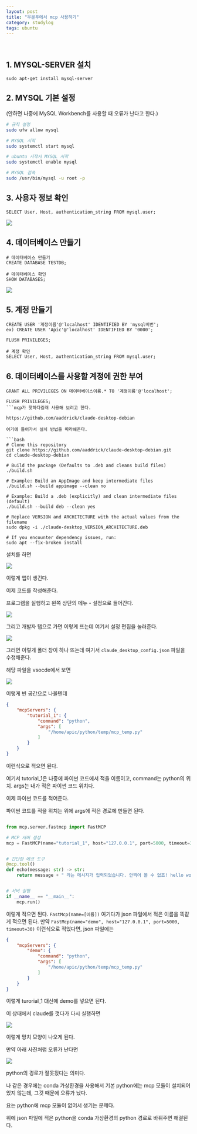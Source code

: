 ```yaml
---
layout: post
title: "우분투에서 mcp 사용하기"
category: studylog
tags: ubuntu
---
```


<br>

## 1. MYSQL-SERVER 설치
```
sudo apt-get install mysql-server
```

## 2. MYSQL 기본 설정
(안하면 나중에 MySQL Workbench를 사용할 때 오류가 난다고 한다.)

```bash
# 규칙 설정
sudo ufw allow mysql

# MYSQL 시작
sudo systemctl start mysql

# ubuntu 시작시 MYSQL 시작
sudo systemctl enable mysql

# MYSQL 접속
sudo /usr/bin/mysql -u root -p
```

## 3. 사용자 정보 확인
```mysql
SELECT User, Host, authentication_string FROM mysql.user;
```

![](https://velog.velcdn.com/images/dlsdud9098/post/bf5d5cb5-549e-44a4-b2e3-0c707b75b46a/image.png)

## 4. 데이터베이스 만들기
```mysql
# 데이터베이스 만들기
CREATE DATABASE TESTDB;

# 데이터베이스 확인
SHOW DATABASES;
```
![](https://velog.velcdn.com/images/dlsdud9098/post/0eb64134-c722-4522-930b-eb2dc8c5a3e3/image.png)

## 5. 계정 만들기
```mysql
CREATE USER '계정이름'@'localhost' IDENTIFIED BY 'mysql비번';
ex) CREATE USER 'Apic'@'localhost' IDENTIFIED BY '0000';

FLUSH PRIVILEGES;

# 계정 확인
SELECT User, Host, authentication_string FROM mysql.user;
```

## 6. 데이터베이스를 사용할 계정에 권한 부여
```mysql
GRANT ALL PRIVILEGES ON 데이터베이스이름.* TO '계정이름'@'localhost';

FLUSH PRIVILEGES;
```mcp가 핫하다길래 사용해 보려고 한다.

https://github.com/aaddrick/claude-desktop-debian

여기에 들어가서 설치 방법을 따라해준다.

```bash
# Clone this repository
git clone https://github.com/aaddrick/claude-desktop-debian.git
cd claude-desktop-debian

# Build the package (Defaults to .deb and cleans build files)
./build.sh

# Example: Build an AppImage and keep intermediate files
./build.sh --build appimage --clean no

# Example: Build a .deb (explicitly) and clean intermediate files (default)
./build.sh --build deb --clean yes

# Replace VERSION and ARCHITECTURE with the actual values from the filename
sudo dpkg -i ./claude-desktop_VERSION_ARCHITECTURE.deb 

# If you encounter dependency issues, run:
sudo apt --fix-broken install 
```


설치를 하면 

![](https://velog.velcdn.com/images/dlsdud9098/post/1c5b9e4e-cf0c-4245-a9cc-51455a1f6af3/image.png)

이렇게 앱이 생긴다.

이제 코드를 작성해준다.

프로그램을 실행하고 왼쪽 상단의 메뉴 - 설정으로 들어간다.

![](https://velog.velcdn.com/images/dlsdud9098/post/67315b5b-5975-4786-8f55-e053592637a0/image.png)

그리고 개발자 탭으로 가면 이렇게 뜨는데 여기서 설정 편집을 눌러준다.

![](https://velog.velcdn.com/images/dlsdud9098/post/9853e8a9-3c30-4b16-ac21-67546e16d06d/image.png)

그러면 이렇게 폴더 창이 하나 뜨는데 여기서 ```claude_desktop_config.json``` 파일을 수정해준다.

해당 파일을 vsocde에서 보면

![](https://velog.velcdn.com/images/dlsdud9098/post/bcc0b629-960a-4847-be30-8d7b7d7f00f5/image.png)

이렇게 빈 공간으로 나올텐데

```json
{
    "mcpServers": {
        "tutorial_1": {
            "command": "python",
            "args": [
                "/home/apic/python/temp/mcp_temp.py"
            ]
        }
    }
}
```

이런식으로 적으면 된다.

여기서 tutorial_1은 나중에 파이썬 코드에서 적을 이름이고,
command는 python의 위치.
args는 내가 적은 파이썬 코드 위치다.

이제 파이썬 코드를 적어준다.

파이썬 코드를 적을 위치는 위에 args에 적은 경로에 만들면 된다.

```python

from mcp.server.fastmcp import FastMCP

# MCP 서버 생성
mcp = FastMCP(name="tutorial_1", host="127.0.0.1", port=5000, timeout=30)


# 간단한 에코 도구
@mcp.tool()
def echo(message: str) -> str:
    return message + " 라는 메시지가 입력되었습니다. 안찍어 볼 수 없죠! hello world!"


# 서버 실행
if __name__ == "__main__":
    mcp.run()
```

이렇게 적으면 된다.
```FastMcp(name=[이름])``` 여기다가 json 파일에서 적은 이름을 똑같게 적으면 된다.
만약 ```FastMcp(name="demo", host="127.0.0.1", port=5000, timeout=30)``` 이런식으로 적었다면, json 파일에는

```json
{
    "mcpServers": {
        "demo": {
            "command": "python",
            "args": [
                "/home/apic/python/temp/mcp_temp.py"
            ]
        }
    }
}
```
이렇게 turorial_1 대신에 demo를 넣으면 된다.

이 상태에서 claude를 껏다가 다시 실행하면

![](https://velog.velcdn.com/images/dlsdud9098/post/a41c5806-17ff-4275-b902-17093f8e38b0/image.png)

이렇게 망치 모양이 나오게 된다.

만약 아래 사진처럼 오류가 난다면

![](https://velog.velcdn.com/images/dlsdud9098/post/452534d6-d2ed-4a66-a231-4aac0deb07b0/image.png)

python의 경로가 잘못됬다는 의미다.

나 같은 경우에는 conda 가상환경을 사용해서 기본 python에는 mcp 모듈이 설치되어있지 않는데, 그것 때문에 오류가 났다.

요는 python에 mcp 모듈이 없어서 생기는 문제다.

위에 json 파일에 적은 python을 conda 가상환경의 python 경로로 바꿔주면 해결된다.